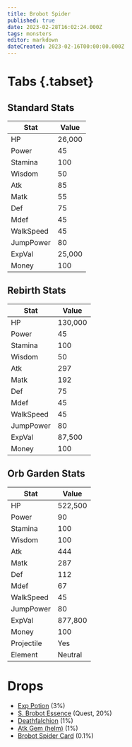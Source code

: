 ```yaml
---
title: Brobot Spider
published: true
date: 2023-02-28T16:02:24.000Z
tags: monsters
editor: markdown
dateCreated: 2023-02-16T00:00:00.000Z
---
```


# Tabs {.tabset}

## Standard Stats

|Stat|Value|
|-|-|
|HP|26,000|
|Power|45|
|Stamina|100|
|Wisdom|50|
|Atk|85|
|Matk|55|
|Def|75|
|Mdef|45|
|WalkSpeed|45|
|JumpPower|80|
|ExpVal|25,000|
|Money|100|
## Rebirth Stats

|Stat|Value|
|-|-|
|HP|130,000|
|Power|45|
|Stamina|100|
|Wisdom|50|
|Atk|297|
|Matk|192|
|Def|75|
|Mdef|45|
|WalkSpeed|45|
|JumpPower|80|
|ExpVal|87,500|
|Money|100|
## Orb Garden Stats

|Stat|Value|
|-|-|
|HP|522,500|
|Power|90|
|Stamina|100|
|Wisdom|100|
|Atk|444|
|Matk|287|
|Def|112|
|Mdef|67|
|WalkSpeed|45|
|JumpPower|80|
|ExpVal|877,800|
|Money|100|
|Projectile|Yes|
|Element|Neutral|

# Drops
 * [Exp Potion](/items/exp-potion) (3%)
 * [S. Brobot Essence](/items/s-brobot-essence) (Quest, 20%)
 * [Deathfalchion](/items/deathfalchion) (1%)
 * [Atk Gem (helm)](/items/atk-gem-helm) (1%)
 * [Brobot Spider Card](/items/brobot-spider-card) (0.1%)
